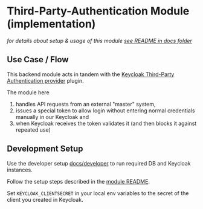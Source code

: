 # Third-Party-Authentication Module (implementation)
_for details about setup & usage of this module [see README in docs folder](../../../../../../../../../docs/modules/third-party-authentication.md)_

## Use Case / Flow
This backend module acts in tandem with the [Keycloak Third-Party Authentication provider](../../../../../../../../keycloak-third-party-authentication/README.md) plugin.

The module here
1. handles API requests from an external "master" system,
2. issues a special token to allow login without entering normal credentials manually in our Keycloak and
3. when Keycloak receives the token validates it (and then blocks it against repeated use)


## Development Setup
Use the developer setup [docs/developer](../../../../../../../../../docs/developer/README.md) to run required DB and Keycloak instances.

Follow the setup steps described in the [module README](../../../../../../../../../docs/modules/third-party-authentication.md).

Set `KEYCLOAK_CLIENTSECRET` in your local env variables to the secret of the client you created in Keycloak.
